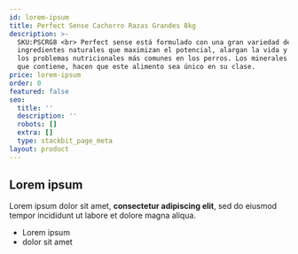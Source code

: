 ```yaml
---
id: lorem-ipsum
title: Perfect Sense Cachorro Razas Grandes 8kg
description: >-
  SKU:PSCRG8 <br> Perfect sense está formulado con una gran variedad de
  ingredientes naturales que maximizan el potencial, alargan la vida y previenen
  los problemas nutricionales más comunes en los perros. Los minerales orgánicos
  que contiene, hacen que este alimento sea único en su clase. 
price: lorem-ipsum
order: 0
featured: false
seo:
  title: ''
  description: ''
  robots: []
  extra: []
  type: stackbit_page_meta
layout: product
---
```

## Lorem ipsum

Lorem ipsum dolor sit amet, **consectetur adipiscing elit**, sed do eiusmod tempor incididunt ut labore et dolore magna aliqua.

- Lorem ipsum
- dolor sit amet